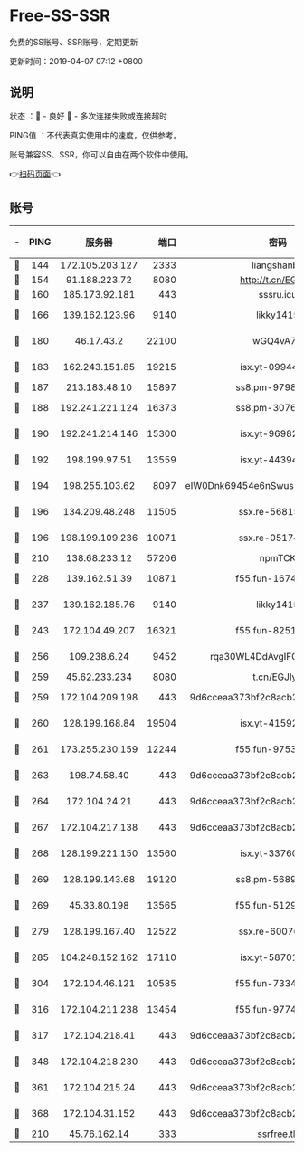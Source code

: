 # Free-SS-SSR

免费的SS账号、SSR账号，定期更新

更新时间：2019-04-07 07:12 +0800

## 说明

状态     ：🙂 - 良好 🙁 - 多次连接失败或连接超时

PING值   ：不代表真实使用中的速度，仅供参考。

账号兼容SS、SSR，你可以自由在两个软件中使用。

👉[扫码页面](https://liesauer.github.io/Free-SS-SSR/)👈

## 账号

|-|PING|服务器|端口|密码|加密方式|区域|
|:----:|:----:|:-----:|-----:|:----:|:----:|:----:|
|🙂|144|172.105.203.127|2333|liangshanbo|chacha20|JP|
|🙂|154|91.188.223.72|8080|http://t.cn/EGJIyrl|rc4-md5|RU|
|🙂|160|185.173.92.181|443|sssru.icu|rc4-md5|RU|
|🙂|166|139.162.123.96|9140|likky1415|aes-256-cfb|JP|
|🙂|180|46.17.43.2|22100|wGQ4vA7D|aes-256-gcm|RU|
|🙂|183|162.243.151.85|19215|isx.yt-09944441|aes-256-cfb|US|
|🙂|187|213.183.48.10|15897|ss8.pm-97980704|rc4-md5|RU|
|🙂|188|192.241.221.124|16373|ss8.pm-30761179|aes-256-cfb|US|
|🙂|190|192.241.214.146|15300|isx.yt-96982651|aes-256-cfb|US|
|🙂|192|198.199.97.51|13559|isx.yt-44394689|aes-256-cfb|US|
|🙂|194|198.255.103.62|8097|eIW0Dnk69454e6nSwuspv9DmS201tQ0D|aes-256-cfb|US|
|🙂|196|134.209.48.248|11505|ssx.re-56815619|aes-256-cfb|US|
|🙂|196|198.199.109.236|10071|ssx.re-05174264|aes-256-cfb|US|
|🙂|210|138.68.233.12|57206|npmTCK|rc4-md5|US|
|🙂|228|139.162.51.39|10871|f55.fun-16741898|aes-256-cfb|SG|
|🙂|237|139.162.185.76|9140|likky1415|aes-256-cfb|DE|
|🙂|243|172.104.49.207|16321|f55.fun-82511518|aes-256-cfb|SG|
|🙂|256|109.238.6.24|9452|rqa30WL4DdAvgIFG6Fs3znzTa|aes-256-cfb|FR|
|🙂|259|45.62.233.234|8080|t.cn/EGJIyrl|rc4-md5|CA|
|🙂|259|172.104.209.198|443|9d6cceaa373bf2c8acb22e60b6a58be6|aes-256-cfb|US|
|🙂|260|128.199.168.84|19504|isx.yt-41592631|aes-256-cfb|SG|
|🙂|261|173.255.230.159|12244|f55.fun-97535983|aes-256-cfb|US|
|🙂|263|198.74.58.40|443|9d6cceaa373bf2c8acb22e60b6a58be6|aes-256-cfb|US|
|🙂|264|172.104.24.21|443|9d6cceaa373bf2c8acb22e60b6a58be6|aes-256-cfb|US|
|🙂|267|172.104.217.138|443|9d6cceaa373bf2c8acb22e60b6a58be6|aes-256-cfb|US|
|🙂|268|128.199.221.150|13560|isx.yt-33760671|aes-256-cfb|SG|
|🙂|269|128.199.143.68|19120|ss8.pm-56891899|aes-256-cfb|SG|
|🙂|269|45.33.80.198|13565|f55.fun-51293077|aes-256-cfb|US|
|🙂|279|128.199.167.40|12522|ssx.re-60076852|aes-256-cfb|SG|
|🙂|285|104.248.152.162|17110|isx.yt-58701145|aes-256-cfb|SG|
|🙂|304|172.104.46.121|10585|f55.fun-73340973|aes-256-cfb|SG|
|🙂|316|172.104.211.238|13454|f55.fun-97748450|aes-256-cfb|US|
|🙂|317|172.104.218.41|443|9d6cceaa373bf2c8acb22e60b6a58be6|aes-256-cfb|US|
|🙂|348|172.104.218.230|443|9d6cceaa373bf2c8acb22e60b6a58be6|aes-256-cfb|US|
|🙂|361|172.104.215.24|443|9d6cceaa373bf2c8acb22e60b6a58be6|aes-256-cfb|US|
|🙂|368|172.104.31.152|443|9d6cceaa373bf2c8acb22e60b6a58be6|aes-256-cfb|US|
|🙂|210|45.76.162.14|333|ssrfree.tk|rc4|SG|
